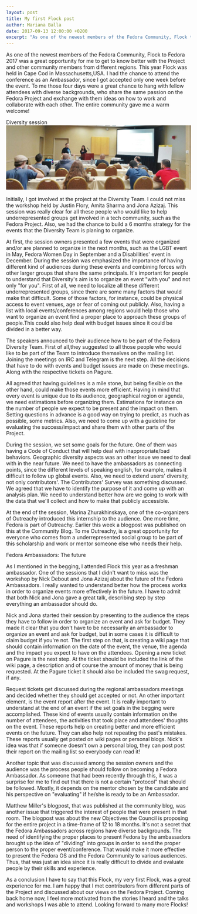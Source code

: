 ```yaml
---
layout: post
title: My first Flock post
author: Mariana Balla
date: 2017-09-13 12:00:00 +0200
excerpt: "As one of the newest members of the Fedora Community, Flock to Fedora 2017 was a great opportunity for me to get to know better with the Project and other community members from different regions. This year Flock was held in Cape Cod in Massachusetts,USA. "
--- 
```


As one of the newest members of the Fedora Community, Flock to Fedora 2017 was a great opportunity for me to get to know better with the Project and other community members from different regions. This year Flock was held in Cape Cod in Massachusetts,USA.  I had the chance to attend the conference as an Ambassador, since I got accepted only one week before the event. To me those four days were a great chance to hang with fellow attendees  with diverse backgrounds, who share the same passion on the Fedora Project and exchange with them ideas on how to work and collaborate with each other. The entire community gave me a warm welcome!


Diversity session
![The Diversity team](assets/img/Diversity1.jpg)<br>

Initially, I got involved at the project at the Diversity Team. I could not miss the workshop held by Justin Flory, Amita Sharma and Jona Azizaj. This session was really clear for all these people who would like to help underrepresented groups get involved in a tech community, such as the Fedora Project. Also, we had the chance to build a 6 months strategy for the events that the Diversity Team is planing to organize. 



At first, the session owners presented a few events that were organized and/or are planned to organize in the next months, such as the LGBT event in May, Fedora Women Day in September and a Disabilities' event in December. During the session was emphasized the importance of having different kind of audiences during these events and combining forces with other larger groups that share the same principals. It's important for people to understand that Diversity's aim is to organize an event "with you" and not only "for you". First of all, we need to localize all these different underrepresented groups, since there are some many factors that would make that difficult. Some of those factors, for instance, could be physical access to event venues, age or fear of coming out publicly. Also, having a list with local events/conferences among regions would help those who want to organize an event find a proper place to approach these groups of people.This could also help deal with budget issues since it could be divided in a better way.



The speakers announced to their audience how to be part of the Fedora Diversity Team. First of all,they suggested to all those people who would like to be part of the Team to introduce themselves on the mailing list. Joining the meetings on IRC and Telegram is the next step. All the  decisions that have to do with events and budget issues are made on these meetings. Along with the respective tickets on Pagure. 



All agreed that having guidelines is a mile stone, but being flexible on the other hand, could make those events more efficient. Having in mind that every event is unique due to its audience, geographical region or agenda, we need estimations before organizing them. Estimations for instance on the number of people we expect to be present and the impact on them. Setting questions in advance is a good way on trying to predict, as much as possible, some metrics. Also, we need to come up with a guideline for evaluating the success/impact and share them with other parts of the Project.


During the session, we set some goals for the future. One of them was having a Code of Conduct that will help deal with inappropriate/bad behaviors. Geographic diversity aspects was an other issue we need to deal with  in the near future. We need to have the ambassadors as connecting points, since the different levels of speaking english, for example, makes it difficult to follow up global events. Also, we need to extend users' diversity, not only contributors'. The Contributors' Survey was something discussed. We agreed that we have to identify the purpose of it and come up with an analysis plan. We need to understand better how are we going to work with the data that we'll collect and how to make that publicly accessible.


At the end of the session, Marina Zhurakhinskaya, one of the co-organizers of Outreachy introduced this internship to the audience. One more time, Fedora is part of Outreachy.  Earlier this week a blogpost was published on this at the Community Blog. To me Outreachy, is a great opportunity for everyone who comes from a underrepresented social group to be part of this scholarship and work or mentor someone else who needs their help.



Fedora Ambassadors: The future




As I mentioned in the begging, I attended Flock this year as a freshman ambassador. One of the sessions that I didn't want to miss was the workshop by Nick Debout and Jona Azizaj about the future of the Fedora Ambassadors. I really wanted to understand better how the process works in order to organize events more effectively in the future. I have to admit that both Nick and Jona gave a great talk, describing step by step everything an ambassador should do. 


Nick and Jona started their session by presenting to the audience the steps they have to follow in order to organize an event and ask for budget. They made it clear that you don't have to be necessarily an ambassador to organize an event and ask for budget, but in some cases it is difficult to claim budget if you're not. The first step on that, is creating a wiki page that should contain information on the date of the event, the venue, the agenda and the impact you expect to have on the attendees. Opening a new ticket on Pagure is the next step. At the ticket should be included the link of the wiki page, a description and of course the amount of money that is being requested. At the Pagure ticket it should also be included the swag request, if any.


Request tickets get discussed during the regional ambassadors meetings and decided whether they should get accepted or not. An other important element, is the event report after the event. It is really important to understand at the end of an event if the set goals in the begging were accomplished. These kind of events usually contain information on the number of attendees, the activities that took place and attendees' thoughts on the event. These reports help on creating better and more efficient events on the future. They can also help not repeating the past's mistakes. These reports usually get posted on wiki pages or personal blogs. Nick's idea was that if someone doesn't own a personal blog, they can post post their report on the mailing list so everybody can read it! 


Another topic that was discussed among the session owners and the audience was the process people should follow on becoming a Fedora Ambassador. As someone that had been recently through this, it was a surprise for me to find out that there is not a certain "protocol" that should be followed. Mostly, it depends on the mentor chosen by the candidate and his perspective on "evaluating" if he/she is ready to be an Ambassador. 



Matthew Miller's blogpost, that was published at the community blog, was another issue that triggered the interest of people that were present in that room. The blogpost was about the new Objectives the Council is proposing for the entire project in a time-frame of 12 to 18 months. It's not a secret that the Fedora Ambassadors across regions have diverse backgrounds. The need of identifying the proper places to present Fedora by the ambassadors brought up the idea of "dividing" into groups in order to send the proper person to the proper event/conference. That would make it more effective to present the Fedora OS and the Fedora Community to various audiences. Thus, that was just an idea since it is really difficult to divide and evaluate people by their skills and experience.


As a conclusion I have to say that this Flock, my very first Flock, was a great experience for me. I am happy that I met contributors from different parts of the Project and discussed about our views on the Fedora Project. Coming back home now, I feel more motivated from the stories I heard and the talks and workshops I was able to attend.  Looking forward to many more Flocks!  
